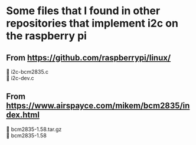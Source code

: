 # Some files that I found in other repositories that implement i2c on the raspberry pi

## From https://github.com/raspberrypi/linux/
:page_facing_up: i2c-bcm2835.c  
:page_facing_up: i2c-dev.c

## From https://www.airspayce.com/mikem/bcm2835/index.html
:pouch: bcm2835-1.58.tar.gz  
:file_folder: bcm2835-1.58
